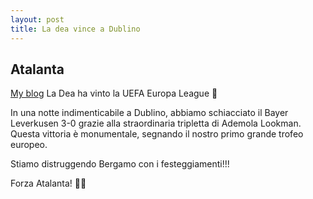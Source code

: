 ```yaml
---
layout: post
title: La dea vince a Dublino
---
```


## Atalanta 

[My blog](/blog/)
La Dea ha vinto la UEFA Europa League 🎉

In una notte indimenticabile a Dublino, abbiamo schiacciato il Bayer Leverkusen 3-0 grazie alla straordinaria tripletta di Ademola Lookman. Questa vittoria è monumentale, segnando il nostro primo grande trofeo europeo.

Stiamo distruggendo Bergamo con i festeggiamenti!!!

Forza Atalanta! 🖤💙

